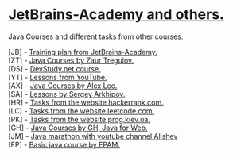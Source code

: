 
# <strong><a href="https://hyperskill.org/join/5c60c124">JetBrains-Academy and others.</a></strong>

Java Courses and different tasks from other courses.

[JB] - <a href="https://hyperskill.org/" >Training plan from JetBrains-Academy.</a> <br>
[ZT] - <a href="https://www.udemy.com/course/java-oca-oracle/">Java Courses by Zaur Tregulov.</a> <br>
[DS] -  <a href="https://www.udemy.com/user/devstudy-net/">DevStudy.net course. </a> <br>
[YT] -  <a href="https://www.youtube.com/channel/UCAkz1bYTFyaNa9oTFtOscCg/playlists">Lessons from YouTube. </a> <br>
[AX] -  <a href="https://www.youtube.com/channel/UC_fFL5jgoCOrwAVoM_fBYwA">Java Courses by Alex Lee. </a> <br>
[SA] -  <a href="https://www.youtube.com/channel/UCAkz1bYTFyaNa9oTFtOscCg/playlists">Lessons by Sergey Arkhipov.  </a> <br>
[HR] -  <a href="https://www.hackerrank.com/">Tasks from the website hackerrank.com.  </a> <br>
[LC] -  <a href="https://leetcode.com/">Tasks from the website leetcode.com.  </a> <br>
[PK] -  <a href="https://prog.kiev.ua/java-online.html">Tasks from the website prog.kiev.ua.  </a> <br>
[GH] - <a href="http://geekhub.ck.ua/season-x/#java-for-web">Java Courses by GH, Java for Web.</a> <br>
[JM] -  <a href="https://www.youtube.com/c/alishevN/videos">Java marathon with youtube channel Alishev </a> <br>
[EP] -  <a href="https://github.com/Java0Tutor?tab=repositories">Basic java course by EPAM. </a> <br>





